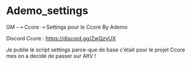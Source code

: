 # Ademo_settings
GM -⇢ Ccore ⇢ Settings pour le Ccore By Ademo

Discord Ccore : https://discord.gg/ZwQzyUX

Je publie le script settings parce-que de base c'était pour le projet Ccore mes on a decidé de passer sur AltV !

